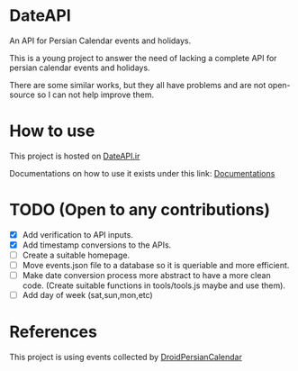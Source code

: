 # DateAPI

An API for Persian Calendar events and holidays.

This is a young project to answer the need of lacking a complete API for persian calendar events and holidays.

There are some similar works, but they all have problems and are not open-source so I can not help improve them.

# How to use

This project is hosted on [DateAPI.ir](https://dateapi.ir)

Documentations on how to use it exists under this link: [Documentations](https://dateapi.ir/docs)

# TODO (Open to any contributions)

- [x] Add verification to API inputs.
- [x] Add timestamp conversions to the APIs.
- [ ] Create a suitable homepage.
- [ ] Move events.json file to a database so it is queriable and more efficient.
- [ ] Make date conversion process more abstract to have a more clean code. (Create suitable functions in tools/tools.js maybe and use them).
- [ ] Add day of week (sat,sun,mon,etc)
# References

This project is using events collected by [DroidPersianCalendar](https://github.com/ebraminio/DroidPersianCalendar)